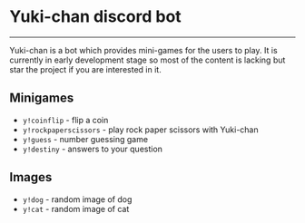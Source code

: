 # Yuki-chan discord bot
---
Yuki-chan is a bot which provides mini-games for the users to play. It is currently in early development stage so most of the content is lacking but star the project if you are interested in it.

## Minigames

* `y!coinflip` - flip a coin
* `y!rockpaperscissors` - play rock paper scissors with Yuki-chan
* `y!guess` - number guessing game 
* `y!destiny` - answers to your question

## Images
* `y!dog` - random image of dog
* `y!cat` - random image of cat
